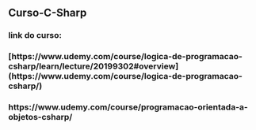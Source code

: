 <h2> Curso-C-Sharp </h3>
<h3> link do curso:</h3>
<h3>[https://www.udemy.com/course/logica-de-programacao-csharp/learn/lecture/20199302#overview](https://www.udemy.com/course/logica-de-programacao-csharp/)</h3>
<h3>https://www.udemy.com/course/programacao-orientada-a-objetos-csharp/</h3>
